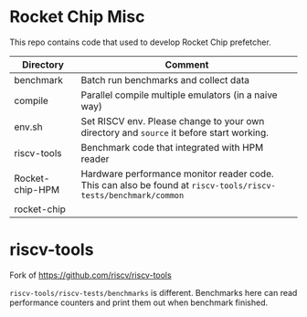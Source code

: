 # Rocket Chip Misc

This repo contains code that used to develop Rocket Chip prefetcher.



| Directory | Comment |
| ------ | ------ |
| benchmark | Batch run benchmarks and collect data |
| compile | Parallel compile multiple emulators (in a naive way) |
| env.sh | Set RISCV env. Please change to your own directory and  ```source``` it before start working. |
| riscv-tools | Benchmark code that integrated with HPM reader |
| Rocket-chip-HPM | Hardware performance monitor reader code. This can also be found at ```riscv-tools/riscv-tests/benchmark/common``` |
| rocket-chip |  |




# riscv-tools
Fork of https://github.com/riscv/riscv-tools

```riscv-tools/riscv-tests/benchmarks``` is different. Benchmarks here can read performance counters and print them out when benchmark finished. 

